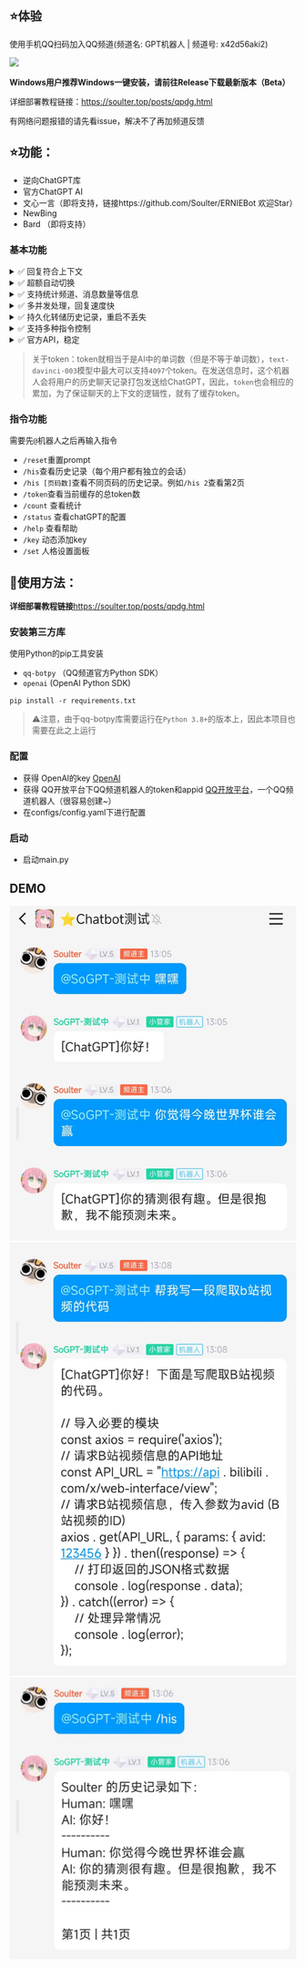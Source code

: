## ⭐体验

使用手机QQ扫码加入QQ频道(频道名: GPT机器人 | 频道号: x42d56aki2)

<img src="https://user-images.githubusercontent.com/37870767/227197121-4f1e02a4-92fd-4497-8768-9d6977a291b7.jpg" width="200"></img>

**Windows用户推荐Windows一键安装，请前往Release下载最新版本（Beta）**

详细部署教程链接：https://soulter.top/posts/qpdg.html

有网络问题报错的请先看issue，解决不了再加频道反馈

## ⭐功能：

- 逆向ChatGPT库
- 官方ChatGPT AI
- 文心一言（即将支持，链接https://github.com/Soulter/ERNIEBot 欢迎Star）
- NewBing
- Bard （即将支持）

### 基本功能
<details> 
 <summary>✅ 回复符合上下文</summary>

   -  程序向API发送近多次对话内容，模型根据上下文生成回复

   -  你可在`configs/config.yaml`中修改`total_token_limit`来近似控制缓存大小。
 </details> 

<details> 
 <summary>✅ 超额自动切换</summary>

   -  超额时，程序自动切换openai的key，方便快捷
   
</details>

<details> 

 <summary>✅ 支持统计频道、消息数量等信息</summary> 

   -  实现了简单的统计功能

 </details>

<details> 
 <summary>✅ 多并发处理，回复速度快</summary> 
  
   -  使用了协程，理论最高可以支持每个子频道每秒回复5条信息
  
 </details>

<details>
 <summary>✅ 持久化转储历史记录，重启不丢失</summary> 

   -  使用内置的sqlite数据库存储历史记录到本地

   -  方式为定时转储，可在`config.yaml`下修改`dump_history_interval`来修改间隔时间，单位为分钟。
  
 </details>

<details> 
 <summary>✅ 支持多种指令控制</summary> 
  
   -  详见下方`指令功能`
  
 </details>

<details>
<summary>✅ 官方API，稳定</summary>

   -  不使用ChatGPT逆向接口，而使用官方API接口，稳定方便。

   -  QQ频道机器人框架为QQ官方开源的框架，稳定。

</details>

> 关于token：token就相当于是AI中的单词数（但是不等于单词数），`text-davinci-003`模型中最大可以支持`4097`个token。在发送信息时，这个机器人会将用户的历史聊天记录打包发送给ChatGPT，因此，`token`也会相应的累加，为了保证聊天的上下文的逻辑性，就有了缓存token。
### 指令功能
需要先`@`机器人之后再输入指令
- `/reset`重置prompt
- `/his`查看历史记录（每个用户都有独立的会话）
- `/his [页码数]`查看不同页码的历史记录。例如`/his 2`查看第2页
- `/token`查看当前缓存的总token数
- `/count` 查看统计
- `/status` 查看chatGPT的配置
- `/help` 查看帮助
- `/key` 动态添加key
- `/set` 人格设置面板

## 📰使用方法：

**详细部署教程链接**https://soulter.top/posts/qpdg.html

### 安装第三方库

使用Python的pip工具安装
- `qq-botpy` （QQ频道官方Python SDK）
- `openai` (OpenAI Python SDK)

```shell
pip install -r requirements.txt
```
> ⚠注意，由于qq-botpy库需要运行在`Python 3.8+`的版本上，因此本项目也需要在此之上运行

### 配置

- 获得 OpenAI的key [OpenAI](https://beta.openai.com/)
- 获得 QQ开放平台下QQ频道机器人的token和appid [QQ开放平台](https://q.qq.com/)，一个QQ频道机器人（很容易创建~）
- 在configs/config.yaml下进行配置

### 启动
- 启动main.py


## DEMO
![1.jpg](screenshots/1.jpg)
![3.jpg](screenshots/3.jpg)
![2.jpg](screenshots/2.jpg)
